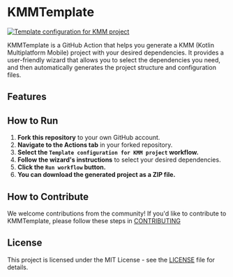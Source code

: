 # KMMTemplate

[![Template configuration for KMM project](https://github.com/daresaydigital/KMM-Template-Wizard/actions/workflows/template_configuration.yml/badge.svg)](https://github.com/daresaydigital/KMM-Template-Wizard/actions/workflows/template_configuration.yml)

KMMTemplate is a GitHub Action that helps you generate a KMM (Kotlin Multiplatform Mobile) project with your desired dependencies. It provides a user-friendly wizard that allows you to select the dependencies you need, and then automatically generates the project structure and configuration files.

## Features

## How to Run

1. **Fork this repository** to your own GitHub account.
2. **Navigate to the Actions tab** in your forked repository.
3. **Select the `Template configuration for KMM project` workflow.**
4. **Follow the wizard's instructions** to select your desired dependencies.
4. **Click the `Run workflow` button.**
6. **You can download the generated project as a ZIP file.**

## How to Contribute

We welcome contributions from the community! If you'd like to contribute to KMMTemplate, please follow these steps in [CONTRIBUTING](CONTRIBUTING)

## License

This project is licensed under the MIT License - see the [LICENSE](LICENSE) file for details.
